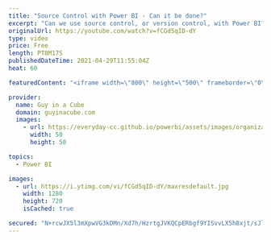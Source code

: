 ```yaml
---
title: "Source Control with Power BI - Can it be done?"
excerpt: "Can we use source control, or version control, with Power BI? We get this question ALL THE TIME! Adam walks you through what your options are and how this works today with Power BI.  ALM Toolkit: http://alm-toolkit.com/  Tabular Editor: https://tabulareditor.com/  Latest updates for Deployment Pipelines:"
originalUrl: https://youtube.com/watch?v=fCGd5qID-dY
type: video
price: Free
length: PT8M17S
publishedDateTime: 2021-04-29T11:55:04Z
heat: 60

featuredContent: "<iframe width=\"800\" height=\"500\" frameborder=\"0\" src=\"https://www.youtube.com/embed/fCGd5qID-dY\" allow=\"accelerometer; autoplay; encrypted-media; gyroscope; picture-in-picture\" allowfullscreen></iframe>"

provider:
  name: Guy in a Cube
  domain: guyinacube.com
  images:
    - url: https://everyday-cc.github.io/powerbi/assets/images/organizations/guyinacube.com-50x50.jpg
      width: 50
      height: 50

topics:
  - Power BI

images:
  - url: https://i.ytimg.com/vi/fCGd5qID-dY/maxresdefault.jpg
    width: 1280
    height: 720
    isCached: true

secured: "N+rcwJX5l3mXpwVG3kDMn/Xd7h/HzrtgJVKQCpERbgf9YISvvLX5h8xjt/sJl+yw/uKI/TxnL+4fjecAt/AvCrTkf1i6Ja6oHPf9YjfsN6ad0kB27LII84yL8Bl89Sb1lQWCdb9/owqaN4at/lplJTPLCmc5hwBa8wZfKeBJGI6MQtQgU/BAlRThxqFrDOUu1FYE/vaMvFx28xaEXLByAZwAmQOiUbQopKak4rYpbu00DOVgQU+qpNvMfFfjXnXKcCxU/kCojO8AiXOnzTg2DGM2MGkCG/bVY97fieVKOPV7QrFEH/oRoGquVd4LdsB/hw/7qyH7rwmzbUs3EnfxaDz3fJ8w6cn0rXkdpfhCBH0kUC1MJKQ/InZi7I69zcYPs4NUXMFFShaPKBJZw6Mc8TDRqwzhZvbhjvKCBOT52d0=;ale3KazTG6KNuLJSrCxvsg=="
---
```


